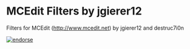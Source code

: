 # MCEdit Filters by jgierer12

Filters for MCEdit (http://www.mcedit.net) by jgierer12 and destruc7i0n

[![endorse](https://api.coderwall.com/jgierer12/endorsecount.png)](https://coderwall.com/jgierer12)